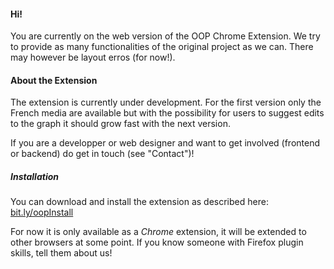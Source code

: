 #### Hi!

You are currently on the web version of the OOP Chrome Extension. We try to provide as many functionalities of the original project as we can. There may however be layout erros (for now!). 

#### About the Extension

The extension is currently under development. For the first version only the French media are available but with the possibility for users to suggest edits to the graph it should grow fast with the next version.


If you are a developper or web designer and want to get involved (frontend or backend) do get in touch (see "Contact")!


##### Installation

You can download and install the extension as described here: [bit.ly/oopInstall](https://bit.ly/oopInstall)

For now it is only available as a *Chrome* extension, it will be extended to other browsers at some point. If you know someone with Firefox plugin skills, tell them about us!

